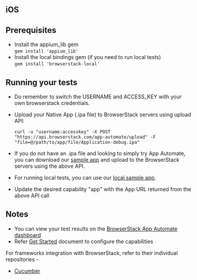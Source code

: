 ## iOS

## Prerequisites
- Install the appium_lib gem<br>
`gem install 'appium_lib'`
- Install the local bindings gem (if you need to run local tests)<br>
`gem install 'browserstack-local'`

## Running your tests
- Do remember to switch the USERNAME and ACCESS_KEY with your own browserstack credentials.
- Upload your Native App (.ipa file) to BrowserStack servers using upload API:

  ```
  curl -u "username:accesskey" -X POST "https://api.browserstack.com/app-automate/upload" -F "file=@/path/to/app/file/Application-debug.ipa"
  ```

- If you do not have an .ipa file and looking to simply try App Automate, you can download our [sample app](https://www.browserstack.com/app-automate/sample-apps/ios/WordPressSample.ipa)
and upload to the BrowserStack servers using the above API.
- For running local tests, you can use our [local sample app](https://www.browserstack.com/app-automate/sample-apps/ios/LocalSample.ipa).
- Update the desired capability "app" with the App URL returned from the above API call

## Notes
* You can view your test results on the [BrowserStack App Automate dashboard](https://www.browserstack.com/app-automate)
* Refer [Get Started](https://www.browserstack.com/app-automate/appium-ruby) document to configure the capabilities

For frameworks integration with BrowserStack, refer to their individual repositories -

- [Cucumber](https://github.com/browserstack/cucumber-ruby-appium-app-browserstack)
